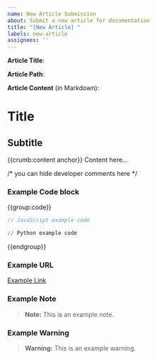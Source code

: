 ```yaml
---
name: New Article Submission
about: Submit a new article for documentation
title: "[New Article] "
labels: new-article
assignees: ''
---
```

**Article Title**: 

**Article Path**: 

**Article Content** (in Markdown):

# Title

## Subtitle

{{crumb:content anchor}}
Content here...

/*
you can hide developer comments here
*/

### Example Code block

{{group:code}}
```js
// JavaScript example code
```
```py
// Python example code
```
{{endgroup}}

### Example URL

[Example Link](https://example.com)

### Example Note

> **Note:** This is an example note.

### Example Warning

> **Warning:** This is an example warning.


